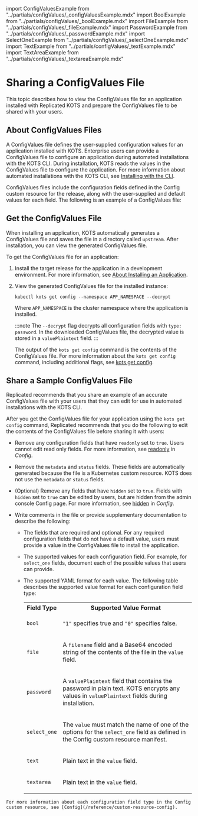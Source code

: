 import ConfigValuesExample from "../partials/configValues/_configValuesExample.mdx"
import BoolExample from "../partials/configValues/_boolExample.mdx"
import FileExample from "../partials/configValues/_fileExample.mdx"
import PasswordExample from "../partials/configValues/_passwordExample.mdx"
import SelectOneExample from "../partials/configValues/_selectOneExample.mdx"
import TextExample from "../partials/configValues/_textExample.mdx"
import TextAreaExample from "../partials/configValues/_textareaExample.mdx"

# Sharing a ConfigValues File

This topic describes how to view the ConfigValues file for an application installed with Replicated KOTS and prepare the ConfigValues file to be shared with your users.

## About ConfigValues Files

A ConfigValues file defines the user-supplied configuration values for an application installed with KOTS. Enterprise users can provide a ConfigValues file to configure an application during automated installations with the KOTS CLI. During installation, KOTS reads the values in the ConfigValues file to configure the application. For more information about automated installations with the KOTS CLI, see [Installing with the CLI](/enterprise/installing-existing-cluster-automation).

ConfigValues files include the configuration fields defined in the Config custom resource for the release, along with the user-supplied and default values for each field. The following is an example of a ConfigValues file:

<ConfigValuesExample/>

## Get the ConfigValues File

When installing an application, KOTS automatically generates a ConfigValues file and saves the file in a directory called `upstream`. After installation, you can view the generated ConfigValues file.

To get the ConfigValues file for an application:

1. Install the target release for the application in a development environment. For more information, see [About Installing an Application](/enterprise/installing-overview).

1. View the generated ConfigValues file for the installed instance:

    ```
    kubectl kots get config --namespace APP_NAMESPACE --decrypt 
    ```
    Where `APP_NAMESPACE` is the cluster namespace where the application is installed.
    
    :::note
    The `--decrypt` flag decrypts all configuration fields with `type: password`. In the downloaded ConfigValues file, the decrypted value is stored in a `valuePlaintext` field.
    :::

    The output of the `kots get config` command is the contents of the ConfigValues file. For more information about the `kots get config` command, including additional flags, see [kots get config](/reference/kots-cli-get-config).
## Share a Sample ConfigValues File    

Replicated recommends that you share an example of an accurate ConfigValues file with your users that they can edit for use in automated installations with the KOTS CLI.

After you get the ConfigValues file for your application using the `kots get config` command, Replicated recommends that you do the following to edit the contents of the ConfigValues file before sharing it with users:

   * Remove any configuration fields that have `readonly` set to `true`. Users cannot edit read only fields. For more information, see [readonly](/reference/custom-resource-config#readonly) in _Config_.

   * Remove the `metadata` and `status` fields. These fields are automatically generated because the file is a Kubernetes custom resource. KOTS does not use the `metadata` or `status` fields.

   * (Optional) Remove any fields that have `hidden` set to `true`. Fields with `hidden` set to `true` can be edited by users, but are hidden from the admin console Config page. For more information, see [hidden](/reference/custom-resource-config#hidden) in _Config_.

   * Write comments in the file or provide supplementary documentation to describe the following:
      * The fields that are required and optional. For any required configuration fields that do not have a default value, users must provide a value in the ConfigValues file to install the application.
      * The supported values for each configuration field. For example, for `select_one` fields, document each of the possible values that users can provide.
      * The supported YAML format for each value. The following table describes the supported value format for each configuration field type:

        <table>
          <tr><th>Field Type</th><th>Supported Value Format</th></tr>
          <tr><td><code>bool</code></td><td><p><code>"1"</code> specifies true and <code>"0"</code> specifies false.</p><BoolExample/></td></tr>
          <tr><td><code>file</code></td><td><p>A <code>filename</code> field and a Base64 encoded string of the contents of the file in the <code>value</code> field.</p><FileExample/></td></tr>
          <tr><td><code>password</code></td><td><p>A <code>valuePlaintext</code> field that contains the password in plain text. KOTS encrypts any values in <code>valuePlaintext</code> fields during installation.</p><PasswordExample/></td></tr>
          <tr><td><code>select_one</code></td><td><p>The <code>value</code> must match the name of one of the options for the <code>select_one</code> field as defined in the Config custom resource manifest.</p><SelectOneExample/></td></tr>
          <tr><td><code>text</code></td><td><p>Plain text in the <code>value</code> field.</p><TextExample/></td></tr>
          <tr><td><code>textarea</code></td><td><p>Plain text in the <code>value</code> field.</p><TextAreaExample/></td></tr>
        </table>
  
    For more information about each configuration field type in the Config custom resource, see [Config](/reference/custom-resource-config).
